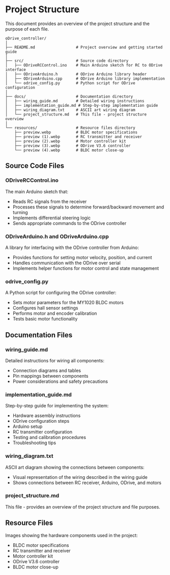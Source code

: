 # Project Structure

This document provides an overview of the project structure and the purpose of each file.

```
oDrive_controller/
│
├── README.md                  # Project overview and getting started guide
│
├── src/                       # Source code directory
│   ├── ODriveRCControl.ino    # Main Arduino sketch for RC to ODrive interface
│   ├── ODriveArduino.h        # ODrive Arduino library header
│   ├── ODriveArduino.cpp      # ODrive Arduino library implementation
│   └── odrive_config.py       # Python script for ODrive configuration
│
├── docs/                      # Documentation directory
│   ├── wiring_guide.md        # Detailed wiring instructions
│   ├── implementation_guide.md # Step-by-step implementation guide
│   ├── wiring_diagram.txt     # ASCII art wiring diagram
│   └── project_structure.md   # This file - project structure overview
│
└── resources/                 # Resource files directory
    ├── preview.webp           # BLDC motor specifications
    ├── preview (1).webp       # RC transmitter and receiver
    ├── preview (2).webp       # Motor controller kit
    ├── preview (3).webp       # ODrive V3.6 controller
    └── preview (4).webp       # BLDC motor close-up
```

## Source Code Files

### ODriveRCControl.ino
The main Arduino sketch that:
- Reads RC signals from the receiver
- Processes these signals to determine forward/backward movement and turning
- Implements differential steering logic
- Sends appropriate commands to the ODrive controller

### ODriveArduino.h and ODriveArduino.cpp
A library for interfacing with the ODrive controller from Arduino:
- Provides functions for setting motor velocity, position, and current
- Handles communication with the ODrive over serial
- Implements helper functions for motor control and state management

### odrive_config.py
A Python script for configuring the ODrive controller:
- Sets motor parameters for the MY1020 BLDC motors
- Configures hall sensor settings
- Performs motor and encoder calibration
- Tests basic motor functionality

## Documentation Files

### wiring_guide.md
Detailed instructions for wiring all components:
- Connection diagrams and tables
- Pin mappings between components
- Power considerations and safety precautions

### implementation_guide.md
Step-by-step guide for implementing the system:
- Hardware assembly instructions
- ODrive configuration steps
- Arduino setup
- RC transmitter configuration
- Testing and calibration procedures
- Troubleshooting tips

### wiring_diagram.txt
ASCII art diagram showing the connections between components:
- Visual representation of the wiring described in the wiring guide
- Shows connections between RC receiver, Arduino, ODrive, and motors

### project_structure.md
This file - provides an overview of the project structure and file purposes.

## Resource Files
Images showing the hardware components used in the project:
- BLDC motor specifications
- RC transmitter and receiver
- Motor controller kit
- ODrive V3.6 controller
- BLDC motor close-up
